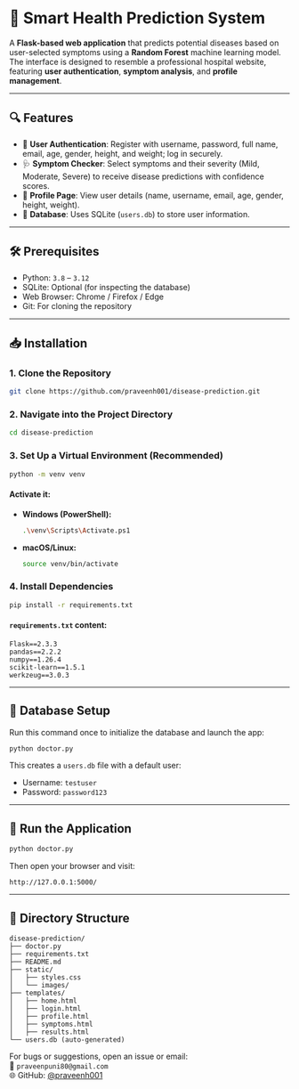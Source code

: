 
# 🏥 Smart Health Prediction System

A **Flask-based web application** that predicts potential diseases based on user-selected symptoms using a **Random Forest** machine learning model. The interface is designed to resemble a professional hospital website, featuring **user authentication**, **symptom analysis**, and **profile management**.

---

## 🔍 Features

- 🔐 **User Authentication**: Register with username, password, full name, email, age, gender, height, and weight; log in securely.
- 🩺 **Symptom Checker**: Select symptoms and their severity (Mild, Moderate, Severe) to receive disease predictions with confidence scores.
- 👤 **Profile Page**: View user details (name, username, email, age, gender, height, weight).
- 💾 **Database**: Uses SQLite (`users.db`) to store user information.

---

## 🛠 Prerequisites

- Python: `3.8` – `3.12`
- SQLite: Optional (for inspecting the database)
- Web Browser: Chrome / Firefox / Edge
- Git: For cloning the repository

---

## 📥 Installation

### 1. Clone the Repository

```bash
git clone https://github.com/praveenh001/disease-prediction.git
```

### 2. Navigate into the Project Directory

```bash
cd disease-prediction
```

### 3. Set Up a Virtual Environment (Recommended)

```bash
python -m venv venv
```

#### Activate it:

- **Windows (PowerShell):**
  ```bash
  .\venv\Scripts\Activate.ps1
  ```

- **macOS/Linux:**
  ```bash
  source venv/bin/activate
  ```

### 4. Install Dependencies

```bash
pip install -r requirements.txt
```

#### `requirements.txt` content:
```
Flask==2.3.3  
pandas==2.2.2  
numpy==1.26.4  
scikit-learn==1.5.1  
werkzeug==3.0.3
```

---

## 🔧 Database Setup

Run this command once to initialize the database and launch the app:

```bash
python doctor.py
```

This creates a `users.db` file with a default user:

- Username: `testuser`
- Password: `password123`

---

## 🚀 Run the Application

```bash
python doctor.py
```

Then open your browser and visit:

```
http://127.0.0.1:5000/
```

---

## 📁 Directory Structure

```
disease-prediction/
├── doctor.py
├── requirements.txt
├── README.md
├── static/
│   ├── styles.css
│   └── images/
├── templates/
│   ├── home.html
│   ├── login.html
│   ├── profile.html
│   ├── symptoms.html
│   ├── results.html
└── users.db (auto-generated)
```

For bugs or suggestions, open an issue or email:  
📧 `praveenpuni80@gmail.com`  
🌐 GitHub: [@praveenh001](https://github.com/praveenh001)
